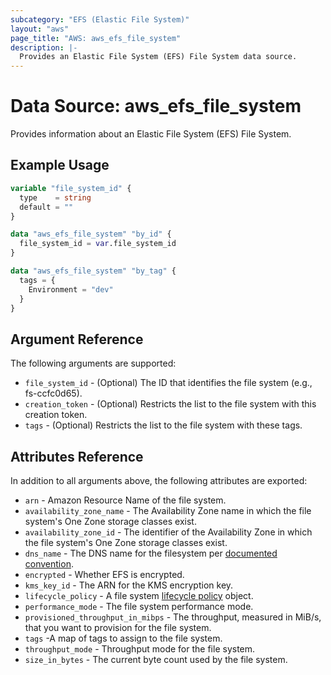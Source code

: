 ```yaml
---
subcategory: "EFS (Elastic File System)"
layout: "aws"
page_title: "AWS: aws_efs_file_system"
description: |-
  Provides an Elastic File System (EFS) File System data source.
---
```


# Data Source: aws_efs_file_system

Provides information about an Elastic File System (EFS) File System.

## Example Usage

```terraform
variable "file_system_id" {
  type    = string
  default = ""
}

data "aws_efs_file_system" "by_id" {
  file_system_id = var.file_system_id
}

data "aws_efs_file_system" "by_tag" {
  tags = {
    Environment = "dev"
  }
}
```

## Argument Reference

The following arguments are supported:

* `file_system_id` - (Optional) The ID that identifies the file system (e.g., fs-ccfc0d65).
* `creation_token` - (Optional) Restricts the list to the file system with this creation token.
* `tags` - (Optional) Restricts the list to the file system with these tags.

## Attributes Reference

In addition to all arguments above, the following attributes are exported:

* `arn` - Amazon Resource Name of the file system.
* `availability_zone_name` - The Availability Zone name in which the file system's One Zone storage classes exist.
* `availability_zone_id` - The identifier of the Availability Zone in which the file system's One Zone storage classes exist.
* `dns_name` - The DNS name for the filesystem per [documented convention](http://docs.aws.amazon.com/efs/latest/ug/mounting-fs-mount-cmd-dns-name.html).
* `encrypted` - Whether EFS is encrypted.
* `kms_key_id` - The ARN for the KMS encryption key.
* `lifecycle_policy` - A file system [lifecycle policy](https://docs.aws.amazon.com/efs/latest/ug/API_LifecyclePolicy.html) object.
* `performance_mode` - The file system performance mode.
* `provisioned_throughput_in_mibps` - The throughput, measured in MiB/s, that you want to provision for the file system.
* `tags` -A map of tags to assign to the file system.
* `throughput_mode` - Throughput mode for the file system.
* `size_in_bytes` - The current byte count used by the file system.
